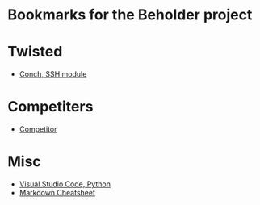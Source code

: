 # Bookmarks for the Beholder project

# Twisted

* [Conch, SSH module](https://twistedmatrix.com/documents/current/conch/)

# Competiters

* [Competitor](https://suricata.readthedocs.io/en/latest/setting-up-ipsinline-for-linux.html)

# Misc

* [Visual Studio Code, Python](https://realpython.com/python-development-visual-studio-code/)
* [Markdown Cheatsheet](https://github.com/adam-p/markdown-here/wiki/Markdown-Cheatsheet)